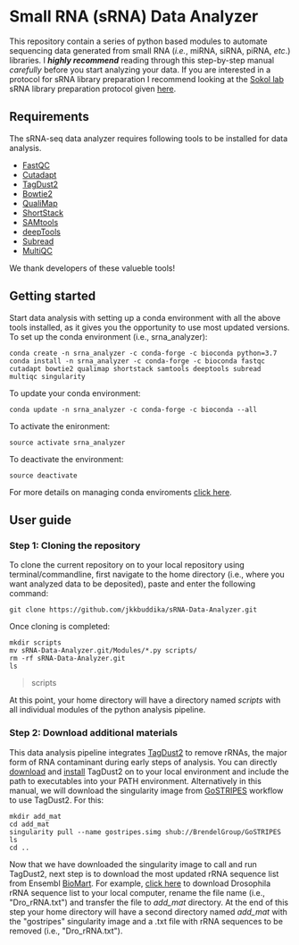 # Small RNA (sRNA) Data Analyzer

This repository contain a series of python based modules to automate sequencing data generated from small RNA (*i.e.*, miRNA, siRNA, piRNA, *etc*.) libraries. I ***highly recommend*** reading through this step-by-step manual *carefully* before you start analyzing your data. If you are interested in a protocol for sRNA library preparation I recommend looking at the [Sokol lab](http://sokollab.mystrikingly.com/) sRNA library preparation protocol given [here](http://sokollab.mystrikingly.com/).

## Requirements
The sRNA-seq data analyzer requires following tools to be installed for data analysis.

- [FastQC](https://www.bioinformatics.babraham.ac.uk/projects/fastqc/)
- [Cutadapt](https://cutadapt.readthedocs.io/en/stable/)
- [TagDust2](http://tagdust.sourceforge.net/)
- [Bowtie2](http://bowtie-bio.sourceforge.net/bowtie2/index.shtml)
- [QualiMap](http://qualimap.bioinfo.cipf.es/)
- [ShortStack](https://github.com/MikeAxtell/ShortStack)
- [SAMtools](https://github.com/samtools/samtools)
- [deepTools](https://github.com/deeptools/deepTools/)
- [Subread](http://subread.sourceforge.net/)
- [MultiQC](https://github.com/ewels/MultiQC)

We thank developers of these valueble tools!

## Getting started
Start data analysis with setting up a conda environment with all the above tools installed, as it gives you the opportunity to use most updated versions. To set up the conda environment (i.e., srna_analyzer):
```
conda create -n srna_analyzer -c conda-forge -c bioconda python=3.7
conda install -n srna_analyzer -c conda-forge -c bioconda fastqc cutadapt bowtie2 qualimap shortstack samtools deeptools subread multiqc singularity
```
To update your conda environment:
```
conda update -n srna_analyzer -c conda-forge -c bioconda --all
```
To activate the enironment:
```
source activate srna_analyzer
```
To deactivate the environment:
```
source deactivate
```
For more details on managing conda enviroments [click here](https://docs.conda.io/projects/conda/en/latest/user-guide/tasks/manage-environments.html#).

## User guide
### Step 1: Cloning the repository
To clone the current repository on to your local repository using terminal/commandline, first navigate to the home directory (i.e., where you want analyzed data to be deposited), paste and enter the following command:
```
git clone https://github.com/jkkbuddika/sRNA-Data-Analyzer.git
```
Once cloning is completed:
```
mkdir scripts
mv sRNA-Data-Analyzer.git/Modules/*.py scripts/
rm -rf sRNA-Data-Analyzer.git
ls
```
> scripts   

At this point, your home directory will have a directory named *scripts* with all individual modules of the python analysis pipeline.
### Step 2: Download additional materials
This data analysis pipeline integrates [TagDust2](http://tagdust.sourceforge.net/) to remove rRNAs, the major form of RNA contaminant during early steps of analysis. You can directly [download](https://sourceforge.net/projects/tagdust/) and [install](http://tagdust.sourceforge.net/#install) TagDust2 on to your local environment and include the path to executables into your PATH environment. Alternatively in this manual, we will download the singularity image from [GoSTRIPES](https://github.com/BrendelGroup/GoSTRIPES) workflow to use TagDust2. For this:
```
mkdir add_mat
cd add_mat
singularity pull --name gostripes.simg shub://BrendelGroup/GoSTRIPES
ls
cd ..
```
Now that we have downloaded the singularity image to call and run TagDust2, next step is to download the most updated rRNA sequence list from Ensembl [BioMart](http://useast.ensembl.org/biomart/martview/b56f6bc18af941cb4a61c1ef121b91d1). For example, [click here](https://www.ensembl.org/biomart/martview/67dcc0a3e364a6154fcdfd992dcdbdf2) to download Drosophila rRNA sequence list to your local computer, rename the file name (i.e., "Dro_rRNA.txt") and transfer the file to *add_mat* directory.
At the end of this step your home directory will have a second directory named *add_mat* with the "gostripes" singularity image and a .txt file with rRNA sequences to be removed (i.e., "Dro_rRNA.txt").
